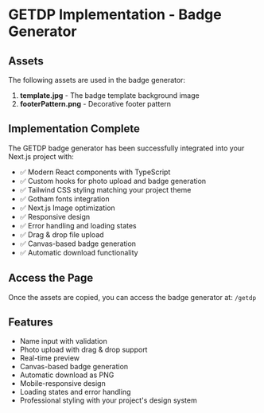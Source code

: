 # GETDP Implementation - Badge Generator

## Assets

The following assets are used in the badge generator:

1. **template.jpg** - The badge template background image
2. **footerPattern.png** - Decorative footer pattern

## Implementation Complete

The GETDP badge generator has been successfully integrated into your Next.js project with:

- ✅ Modern React components with TypeScript
- ✅ Custom hooks for photo upload and badge generation
- ✅ Tailwind CSS styling matching your project theme
- ✅ Gotham fonts integration
- ✅ Next.js Image optimization
- ✅ Responsive design
- ✅ Error handling and loading states
- ✅ Drag & drop file upload
- ✅ Canvas-based badge generation
- ✅ Automatic download functionality

## Access the Page

Once the assets are copied, you can access the badge generator at:
`/getdp`

## Features

- Name input with validation
- Photo upload with drag & drop support
- Real-time preview
- Canvas-based badge generation
- Automatic download as PNG
- Mobile-responsive design
- Loading states and error handling
- Professional styling with your project's design system
